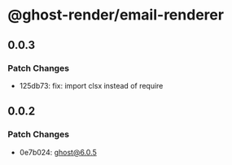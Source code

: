 # @ghost-render/email-renderer

## 0.0.3

### Patch Changes

- 125db73: fix: import clsx instead of require

## 0.0.2

### Patch Changes

- 0e7b024: ghost@6.0.5
